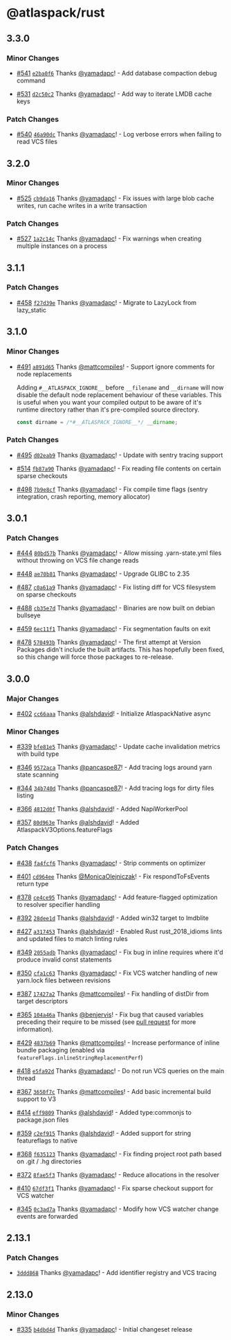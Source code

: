 # @atlaspack/rust

## 3.3.0

### Minor Changes

- [#541](https://github.com/atlassian-labs/atlaspack/pull/541) [`e2ba0f6`](https://github.com/atlassian-labs/atlaspack/commit/e2ba0f69702656f3d1ce95ab1454e35062b13b39) Thanks [@yamadapc](https://github.com/yamadapc)! - Add database compaction debug command

- [#531](https://github.com/atlassian-labs/atlaspack/pull/531) [`d2c50c2`](https://github.com/atlassian-labs/atlaspack/commit/d2c50c2c020888b33bb25b8690d9320c2b69e2a6) Thanks [@yamadapc](https://github.com/yamadapc)! - Add way to iterate LMDB cache keys

### Patch Changes

- [#540](https://github.com/atlassian-labs/atlaspack/pull/540) [`46a90dc`](https://github.com/atlassian-labs/atlaspack/commit/46a90dccd019a26b222c878a92d23acc75dc67c5) Thanks [@yamadapc](https://github.com/yamadapc)! - Log verbose errors when failing to read VCS files

## 3.2.0

### Minor Changes

- [#525](https://github.com/atlassian-labs/atlaspack/pull/525) [`cb9da16`](https://github.com/atlassian-labs/atlaspack/commit/cb9da16fb2648e7f53c64df0313f60d5fb8970cc) Thanks [@yamadapc](https://github.com/yamadapc)! - Fix issues with large blob cache writes, run cache writes in a write transaction

### Patch Changes

- [#527](https://github.com/atlassian-labs/atlaspack/pull/527) [`1a2c14c`](https://github.com/atlassian-labs/atlaspack/commit/1a2c14c3cd4587551cc12e94d0680c8b71ea12bf) Thanks [@yamadapc](https://github.com/yamadapc)! - Fix warnings when creating multiple instances on a process

## 3.1.1

### Patch Changes

- [#458](https://github.com/atlassian-labs/atlaspack/pull/458) [`f27d39e`](https://github.com/atlassian-labs/atlaspack/commit/f27d39e767b06def059944b3bc5fd50797eaea96) Thanks [@yamadapc](https://github.com/yamadapc)! - Migrate to LazyLock from lazy_static

## 3.1.0

### Minor Changes

- [#491](https://github.com/atlassian-labs/atlaspack/pull/491) [`a891d65`](https://github.com/atlassian-labs/atlaspack/commit/a891d652bc4eb3d757d381adf65c5083f706effc) Thanks [@mattcompiles](https://github.com/mattcompiles)! - Support ignore comments for node replacements

  Adding `#__ATLASPACK_IGNORE__` before `__filename` and `__dirname` will now disable the default node replacement behaviour of these variables. This is useful when you want your compiled output to be aware of it's runtime directory rather than it's pre-compiled source directory.

  ```js
  const dirname = /*#__ATLASPACK_IGNORE__*/ __dirname;
  ```

### Patch Changes

- [#495](https://github.com/atlassian-labs/atlaspack/pull/495) [`d02eab9`](https://github.com/atlassian-labs/atlaspack/commit/d02eab95eb60bf7457e0869af0b773608592c0e6) Thanks [@yamadapc](https://github.com/yamadapc)! - Update with sentry tracing support

- [#514](https://github.com/atlassian-labs/atlaspack/pull/514) [`fb87a90`](https://github.com/atlassian-labs/atlaspack/commit/fb87a901973776b33ca4ce530e9d71669a9bd36d) Thanks [@yamadapc](https://github.com/yamadapc)! - Fix reading file contents on certain sparse checkouts

- [#498](https://github.com/atlassian-labs/atlaspack/pull/498) [`7b9e8cf`](https://github.com/atlassian-labs/atlaspack/commit/7b9e8cf29e01a98e72e46b2b2fb74ccc514f4463) Thanks [@yamadapc](https://github.com/yamadapc)! - Fix compile time flags (sentry integration, crash reporting, memory allocator)

## 3.0.1

### Patch Changes

- [#444](https://github.com/atlassian-labs/atlaspack/pull/444) [`80bd57b`](https://github.com/atlassian-labs/atlaspack/commit/80bd57b9f9e966563957dee0780d956a682eb2d4) Thanks [@yamadapc](https://github.com/yamadapc)! - Allow missing .yarn-state.yml files without throwing on VCS file change reads

- [#448](https://github.com/atlassian-labs/atlaspack/pull/448) [`ae70b81`](https://github.com/atlassian-labs/atlaspack/commit/ae70b810384cf58f9c57d341ab4c925c7bb2060c) Thanks [@yamadapc](https://github.com/yamadapc)! - Upgrade GLIBC to 2.35

- [#487](https://github.com/atlassian-labs/atlaspack/pull/487) [`c0a61a9`](https://github.com/atlassian-labs/atlaspack/commit/c0a61a92405b6830fe39cc17622cc2e97bf02dd7) Thanks [@yamadapc](https://github.com/yamadapc)! - Fix listing diff for VCS filesystem on sparse checkouts

- [#488](https://github.com/atlassian-labs/atlaspack/pull/488) [`cb35e7d`](https://github.com/atlassian-labs/atlaspack/commit/cb35e7d2b90b372de8401792915f12f410508d24) Thanks [@yamadapc](https://github.com/yamadapc)! - Binaries are now built on debian bullseye

- [#459](https://github.com/atlassian-labs/atlaspack/pull/459) [`6ec11f1`](https://github.com/atlassian-labs/atlaspack/commit/6ec11f10a9366fb8a9fc0475c7678235056bd80e) Thanks [@yamadapc](https://github.com/yamadapc)! - Fix segmentation faults on exit

- [#478](https://github.com/atlassian-labs/atlaspack/pull/478) [`570493b`](https://github.com/atlassian-labs/atlaspack/commit/570493beaf754e7985aebc7daaaf6dfcfa8fe56b) Thanks [@yamadapc](https://github.com/yamadapc)! - The first attempt at Version Packages didn't include the built artifacts.
  This has hopefully been fixed, so this change will force those packages to re-release.

## 3.0.0

### Major Changes

- [#402](https://github.com/atlassian-labs/atlaspack/pull/402) [`cc66aaa`](https://github.com/atlassian-labs/atlaspack/commit/cc66aaa66d67dd0cb89e083f387a278e74aad3f0) Thanks [@alshdavid](https://github.com/alshdavid)! - Initialize AtlaspackNative async

### Minor Changes

- [#339](https://github.com/atlassian-labs/atlaspack/pull/339) [`bfe81e5`](https://github.com/atlassian-labs/atlaspack/commit/bfe81e551c4e4bb2cac7fc4745222e66962c1728) Thanks [@yamadapc](https://github.com/yamadapc)! - Update cache invalidation metrics with build type

- [#346](https://github.com/atlassian-labs/atlaspack/pull/346) [`9572aca`](https://github.com/atlassian-labs/atlaspack/commit/9572aca2a2313a3c05551f73e556128e77a37732) Thanks [@pancaspe87](https://github.com/pancaspe87)! - Add tracing logs around yarn state scanning

- [#344](https://github.com/atlassian-labs/atlaspack/pull/344) [`34b740d`](https://github.com/atlassian-labs/atlaspack/commit/34b740d4e2449fba7b50cb9708c56d8033dca5b9) Thanks [@pancaspe87](https://github.com/pancaspe87)! - Add tracing logs for dirty files listing

- [#366](https://github.com/atlassian-labs/atlaspack/pull/366) [`4812d0f`](https://github.com/atlassian-labs/atlaspack/commit/4812d0f7400af0f8416f1b7175ecb87700860a68) Thanks [@alshdavid](https://github.com/alshdavid)! - Added NapiWorkerPool

- [#357](https://github.com/atlassian-labs/atlaspack/pull/357) [`80d963e`](https://github.com/atlassian-labs/atlaspack/commit/80d963ed950f5d742ebd78014cf74f3c65cd4474) Thanks [@alshdavid](https://github.com/alshdavid)! - Added AtlaspackV3Options.featureFlags

### Patch Changes

- [#438](https://github.com/atlassian-labs/atlaspack/pull/438) [`fa4fcf6`](https://github.com/atlassian-labs/atlaspack/commit/fa4fcf69a82b0a3727066ada6e93a149b259936e) Thanks [@yamadapc](https://github.com/yamadapc)! - Strip comments on optimizer

- [#401](https://github.com/atlassian-labs/atlaspack/pull/401) [`cd964ee`](https://github.com/atlassian-labs/atlaspack/commit/cd964eed5a330ae63733656ded691d1ea3afe4e3) Thanks [@MonicaOlejniczak](https://github.com/MonicaOlejniczak)! - Fix respondToFsEvents return type

- [#378](https://github.com/atlassian-labs/atlaspack/pull/378) [`ce4ce95`](https://github.com/atlassian-labs/atlaspack/commit/ce4ce953914e08991cf58c70c98f758690e5ee21) Thanks [@yamadapc](https://github.com/yamadapc)! - Add feature-flagged optimization to resolver specifier handling

- [#392](https://github.com/atlassian-labs/atlaspack/pull/392) [`28dee1d`](https://github.com/atlassian-labs/atlaspack/commit/28dee1db7d9a995161b45f76c1a03b80ccaeab4b) Thanks [@alshdavid](https://github.com/alshdavid)! - Added win32 target to lmdblite

- [#427](https://github.com/atlassian-labs/atlaspack/pull/427) [`a317453`](https://github.com/atlassian-labs/atlaspack/commit/a317453432b7f30e98f2a4cbcafdaa5601bcde63) Thanks [@alshdavid](https://github.com/alshdavid)! - Enabled Rust rust_2018_idioms lints and updated files to match linting rules

- [#349](https://github.com/atlassian-labs/atlaspack/pull/349) [`2055adb`](https://github.com/atlassian-labs/atlaspack/commit/2055adbe31de792e2a2a591b94d2f33f50735879) Thanks [@yamadapc](https://github.com/yamadapc)! - Fix bug in inline requires where it'd produce invalid const statements

- [#350](https://github.com/atlassian-labs/atlaspack/pull/350) [`cfa1c63`](https://github.com/atlassian-labs/atlaspack/commit/cfa1c63d710c5f9c9abc55f34220b70fb517c3b8) Thanks [@yamadapc](https://github.com/yamadapc)! - Fix VCS watcher handling of new yarn.lock files between revisions

- [#387](https://github.com/atlassian-labs/atlaspack/pull/387) [`17427a2`](https://github.com/atlassian-labs/atlaspack/commit/17427a2b2fc9c34ef0b941907c2868edef6d1507) Thanks [@mattcompiles](https://github.com/mattcompiles)! - Fix handling of distDir from target descriptors

- [#365](https://github.com/atlassian-labs/atlaspack/pull/365) [`104a46a`](https://github.com/atlassian-labs/atlaspack/commit/104a46a5ee1fae176d29fcc6420d6bd9c01b35b1) Thanks [@benjervis](https://github.com/benjervis)! - Fix bug that caused variables preceding their require to be missed (see [pull request] for more information).

  [pull request]: https://github.com/atlassian-labs/atlaspack/pull/365

- [#429](https://github.com/atlassian-labs/atlaspack/pull/429) [`4837b69`](https://github.com/atlassian-labs/atlaspack/commit/4837b6988e56ca842a24797b796160964d3696ce) Thanks [@mattcompiles](https://github.com/mattcompiles)! - Increase performance of inline bundle packaging (enabled via `featureFlags.inlineStringReplacementPerf`)

- [#418](https://github.com/atlassian-labs/atlaspack/pull/418) [`e5fa92d`](https://github.com/atlassian-labs/atlaspack/commit/e5fa92de26c87fb5d4d681af1931451749ba970a) Thanks [@yamadapc](https://github.com/yamadapc)! - Do not run VCS queries on the main thread

- [#367](https://github.com/atlassian-labs/atlaspack/pull/367) [`3650f7c`](https://github.com/atlassian-labs/atlaspack/commit/3650f7c9ab803b5ae20b223e82b2268a1b614e43) Thanks [@mattcompiles](https://github.com/mattcompiles)! - Add basic incremental build support to V3

- [#414](https://github.com/atlassian-labs/atlaspack/pull/414) [`eff9809`](https://github.com/atlassian-labs/atlaspack/commit/eff98093703b9999a511b87a19562f5aaccfcb53) Thanks [@alshdavid](https://github.com/alshdavid)! - Added type:commonjs to package.json files

- [#359](https://github.com/atlassian-labs/atlaspack/pull/359) [`c2ef915`](https://github.com/atlassian-labs/atlaspack/commit/c2ef915dc54784ce4b8180025ac1b2e13b375002) Thanks [@alshdavid](https://github.com/alshdavid)! - Added support for string featureflags to native

- [#368](https://github.com/atlassian-labs/atlaspack/pull/368) [`f635123`](https://github.com/atlassian-labs/atlaspack/commit/f635123f9a06961bc5e053e237f1023f10800ea3) Thanks [@yamadapc](https://github.com/yamadapc)! - Fix finding project root path based on .git / .hg directories

- [#372](https://github.com/atlassian-labs/atlaspack/pull/372) [`8fae5f3`](https://github.com/atlassian-labs/atlaspack/commit/8fae5f3005bd7c806b175b4df1754abf58922591) Thanks [@yamadapc](https://github.com/yamadapc)! - Reduce allocations in the resolver

- [#410](https://github.com/atlassian-labs/atlaspack/pull/410) [`67df3f1`](https://github.com/atlassian-labs/atlaspack/commit/67df3f1af1432d77ee6b8850010d976d3313693a) Thanks [@yamadapc](https://github.com/yamadapc)! - Fix sparse checkout support for VCS watcher

- [#345](https://github.com/atlassian-labs/atlaspack/pull/345) [`0c3ad7a`](https://github.com/atlassian-labs/atlaspack/commit/0c3ad7a302330da1d5e3c025963cc583eb5c28ed) Thanks [@yamadapc](https://github.com/yamadapc)! - Modify how VCS watcher change events are forwarded

## 2.13.1

### Patch Changes

- [`3ddd868`](https://github.com/atlassian-labs/atlaspack/commit/3ddd8682a6edb5c6a35357cfa3ade5741aff5f06) Thanks [@yamadapc](https://github.com/yamadapc)! - Add identifier registry and VCS tracing

## 2.13.0

### Minor Changes

- [#335](https://github.com/atlassian-labs/atlaspack/pull/335) [`b4dbd4d`](https://github.com/atlassian-labs/atlaspack/commit/b4dbd4d5b23d1b7aa3fcdf59cc7bc8bedd3a59cf) Thanks [@yamadapc](https://github.com/yamadapc)! - Initial changeset release
